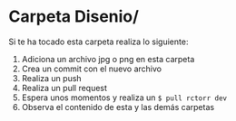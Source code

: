 # Carpeta Disenio/

Si te ha tocado esta carpeta realiza lo siguiente:

1. Adiciona un archivo jpg o png en esta carpeta
1. Crea un commit con el nuevo archivo
1. Realiza un push
1. Realiza un pull request
1. Espera unos momentos y realiza un ```$ pull rctorr dev```
1. Observa el contenido de esta y las demás carpetas
